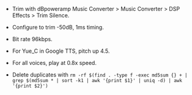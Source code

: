 - Trim with dBpoweramp Music Converter > Music Converter > DSP Effects > Trim Silence.
- Configure to trim -50dB, 1ms timing.
- Bit rate 96kbps.

- For Yue_C in Google TTS, pitch up 4.5.
- For all voices, play at 0.8x speed.
- Delete duplicates with `rm -rf $(find . -type f -exec md5sum {} + | grep $(md5sum * | sort -k1 | awk '{print $1}' | uniq -d) | awk '{print $2}')`